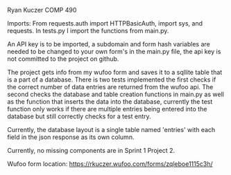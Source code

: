 Ryan Kuczer
COMP 490

Imports: From requests.auth import HTTPBasicAuth, import sys, and requests. In tests.py I import the functions from main.py.

An API key is to be imported, a subdomain and form hash variables are needed to be changed to your own form's in the main.py file, the api key is not committed to the project on github.

The project gets info from my wufoo form and saves it to a sqllite table that is a part of a database.
There is two tests implemented the first checks if the correct number of data entries are returned from the wufoo api.
The second checks the database and table creation functions in main.py as well as the function that inserts the data into
the database, currently the test function only works if there are multiple entries being entered into the database but still correctly
checks for a test entry.

Currently, the database layout is a single table named 'entries' with each field in the json response as its own column. 

Currently, no missing components are in Sprint 1 Project 2.

Wufoo form location: https://rkuczer.wufoo.com/forms/zqleboe1115c3h/

